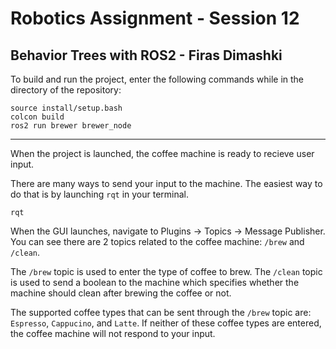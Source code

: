 # Robotics Assignment - Session 12

## Behavior Trees with ROS2 - Firas Dimashki


To build and run the project, enter the following commands while in the directory of the repository:
```
source install/setup.bash
colcon build
ros2 run brewer brewer_node
```
---
When the project is launched, the coffee machine is ready to recieve user input.

There are many ways to send your input to the machine. The easiest way to do that is by launching `rqt` in your terminal.
```
rqt
```
When the GUI launches, navigate to Plugins -> Topics -> Message Publisher. You can see there are 2 topics related to the coffee machine: `/brew` and `/clean`.

The `/brew` topic is used to enter the type of coffee to brew. The `/clean` topic is used to send a boolean to the machine which specifies whether the machine should clean after brewing the coffee or not.

The supported coffee types that can be sent through the `/brew` topic are: `Espresso`, `Cappucino`, and `Latte`. If neither of these coffee types are entered, the coffee machine will not respond to your input.
